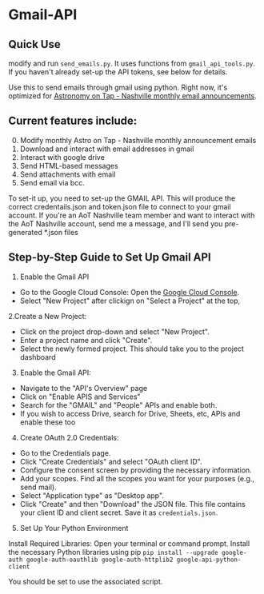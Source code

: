 # Gmail-API

## Quick Use 
modify and run `send_emails.py`. It uses functions from `gmail_api_tools.py`. If you haven't already set-up the API tokens, see below for details.

Use this to send emails through gmail using python. Right now, it's optimized for [Astronomy on Tap - Nashville monthly email announcements]([url](https://astronomyontap.org/locations/nashville-tn/)).

## Current features include:
0. Modify monthly Astro on Tap - Nashville monthly announcement emails
1. Download and interact with email addresses in gmail
2. Interact with google drive
3. Send HTML-based messages
4. Send attachments with email
5. Send email via bcc.

To set-it up, you need to set-up the GMAIL API. This will produce the correct credentails.json and token.json file to connect to your gmail account. If you're an AoT Nashville team member and want to interact with the AoT Nashville account, send me a message, and I'll send you pre-generated *.json files

## Step-by-Step Guide to Set Up Gmail API
1. Enable the Gmail API
  * Go to the Google Cloud Console:
      Open the [Google Cloud Console]([url](https://console.cloud.google.com/welcome/new)).
  * Select "New Project" after clickign on "Select a Project" at the top,   

2.Create a New Project:
  * Click on the project drop-down and select "New Project".
  * Enter a project name and click "Create".
  * Select the newly formed project. This should take you to the project dashboard

3. Enable the Gmail API:
  * Navigate to the "API's Overview" page
  * Click on "Enable APIS and Services"
  * Search for the "GMAIL" and "People" APIs and enable both.
  * If you wish to access Drive, search for Drive, Sheets, etc, APIs and enable these too

4. Create OAuth 2.0 Credentials:

  * Go to the Credentials page.
  * Click "Create Credentials" and select "OAuth client ID".
  * Configure the consent screen by providing the necessary information.
  * Add your scopes. Find all the scopes you want for your purposes (e.g., send mail). 
  * Select "Application type" as "Desktop app".
  * Click "Create" and then "Download" the JSON file. This file contains your client ID and client secret. Save it as `credentials.json`.


5. Set Up Your Python Environment

Install Required Libraries:
Open your terminal or command prompt.
Install the necessary Python libraries using pip
`pip install --upgrade google-auth google-auth-oauthlib google-auth-httplib2 google-api-python-client
`

You should be set to use the associated script.
